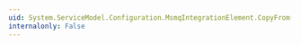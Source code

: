 ```yaml
---
uid: System.ServiceModel.Configuration.MsmqIntegrationElement.CopyFrom(System.ServiceModel.Configuration.ServiceModelExtensionElement)
internalonly: False
---
```


